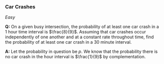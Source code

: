 ### Car Crashes

*Easy*

**Q:** On a given busy intersection, the probability of at least one car crash in a 1 hour time interval is $\frac{8}{9}$. Assuming that car crashes occur independently of one another and at a constant rate throughout time, find the probability of at least one car crash in a 30 minute interval.

**A:** Let the probability in question be $p$. We know that the probability there is no car crash in the hour interval is $\frac{1}{9}$ by complementation.

